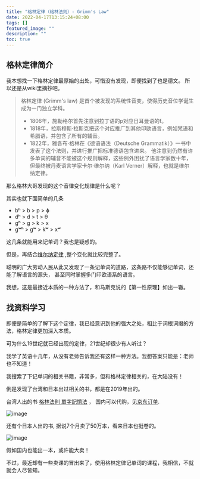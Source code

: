 ```yaml
---
title: "格林定律（格林法则）- Grimm's Law"
date: 2022-04-17T13:15:24+08:00
tags: []
featured_image: ""
description: ""
toc: true
---
```


## 格林定律简介

我本想找一下格林定律最原始的出处，可惜没有发现，即便找到了也是德文。
所以还是从wiki里摘抄吧。

> 格林定律 (Grimm's law) 是首个被发现的系统性音变，使得历史音位学诞生成为一门独立学科。
> * 1806年，施勒格尔首先注意到拉丁语的p对应日耳曼语的f。
> * 1818年，拉斯穆斯·拉斯克把这个对应推广到其他印欧语言，例如梵语和希腊语，并包含了所有的辅音。
> * 1822年，雅各布·格林在《德语语法（Deutsche Grammatik）》一书中发表了这个法则，并进行推广把标准德语包含进来。
> 他注意到仍然有许多单词的辅音不能被这个规则解释，这些例外困扰了语言学家数十年，但最终被丹麦语言学家卡尔·维尔纳（Karl Verner）解释，也就是维尔纳定律。

那么格林大哥发现的这个音律变化规律是什么呢？

其实也就下面简单的几条

* bʰ > b > p > ɸ
* dʰ > d > t > θ
* gʰ > g > k > x
* gʷʰ > gʷ > kʷ > xʷ

这几条就能用来记单词？我也是疑惑的。

但是，再结合[维尔纳定律](https://zh.wikipedia.org/wiki/%E7%B6%AD%E7%88%BE%E7%B4%8D%E5%AE%9A%E5%BE%8B) ,整个变化就比较完整了。

聪明的广大劳动人民从此又发现了一条记单词的道路，这条路不仅能够记单词，还能了解语言的源头，
甚至同时掌握多门印欧语系的语言。

我想，这是最接近本质的一种方法了，和马斯克说的【第一性原理】如出一辙。


## 找资料学习

即便是简单的了解下这个定律，我已经意识到他的强大之处，相比于词根词缀的方法，格林定律更加深入本质。

可为什么19世纪就已经出现的定律，21世纪却很少有人听过？

我学了英语十几年，从没有老师告诉我还有这样一种方法。我想答案只能是：老师也不知道！

我搜索了下记单词的相关书籍，非常多，但和格林定律相关的，在大陆没有！

倒是发现了台湾和日本出过相关的书，都是在2019年出的。

台湾人出的书 [格林法則 單字記憶法](https://docs.google.com/forms/d/e/1FAIpQLSf8ECFDhKbNrZ2Zk1Tz9Zkq5HDYKKZB0olU8RoCpcifM7QtWA/viewform) ， 国内可以代购，见[京东订单](https://item.jd.com/67879420415.html). 

![image](https://user-images.githubusercontent.com/17684996/163701864-19751b2a-d999-437a-9d0d-3444a971b1be.png)


还有个日本人出的书, 据说7个月卖了50万本，看来日本也挺卷的。

![image](https://user-images.githubusercontent.com/17684996/163701713-c3924d88-feb7-4a0d-81f5-7d6bc411f296.png)

假如国内也能出一本，或许能大卖！

不过，最近却有一些卖课的冒出来了，使用格林定律记单词的课程，我相信，不就就会人尽皆知。





